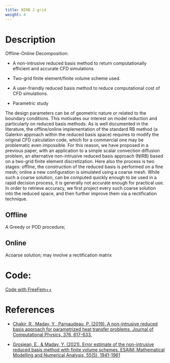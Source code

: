 ```yaml
---
title: NIRB 2-grid
weight: 4
---
```


# Description

Offline-Online Decomposition:
- A non-intrusive reduced basis method to return computationally efficient and accurate CFD simulations

- Two-grid finite element/finite volume scheme used.

- A user-friendly reduced basis method to reduce computational cost of CFD simulations.

- Parametric study


The design parameters can be of geometric nature or related to the boundary conditions. This motivates our interest on model reduction and particularly on reduced basis methods. As is well documented in the literature, the offline/online implementation of the standard RB method (a Galerkin approach within the reduced basis space) requires to modify the original CFD calculation code, which for a commercial one may be problematic even impossible. For this reason, we have proposed in a previous paper, with an application to a simple scalar convection diffusion problem, an alternative non-intrusive reduced basis approach (NIRB) based on a two-grid finite element discretization. Here also the process is two stages: offline, the construction of the reduced basis is performed on a fine mesh; online a new configuration is simulated using a coarse mesh. While such a coarse solution, can be computed quickly enough to be used in a rapid decision process, it is generally not accurate enough for practical use. In order to retrieve accuracy, we first project every such coarse solution into the reduced space, and then further improve them via a rectification technique. 
## Offline
 A Greedy or POD procedure;

## Online
Acoarse solution; may involve a rectification matrix  

# Code:
[Code with FreeFem++](/uploads/NIRB.edp)

# References

- [Chakir, R., Maday, Y., Parnaudeau, P. (2019). A non-intrusive reduced basis approach for parametrized heat transfer problems. Journal of Computational Physics, 376, 617-633.](https://www.sciencedirect.com/science/article/pii/S0021999118306570?casa_token=ypCz1682c_QAAAAA:Lluz2uJZyqwPWNiRxEfPn-yVjAE1wO2-fLUjnQnYUq7OQ6rsvi4xfo9SxvGCd1WqjTjn3Ad_rFU)

- [Grosjean, E., & Maday, Y. (2021). Error estimate of the non-intrusive reduced basis method with finite volume schemes. ESAIM: Mathematical Modelling and Numerical Analysis, 55(5), 1941-1961](https://www.esaim-m2an.org/articles/m2an/abs/2021/06/m2an210043/m2an210043.html)